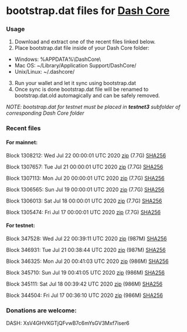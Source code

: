 # bootstrap.dat files for [Dash Core](https://github.com/dashpay/dash)

### Usage

1. Download and extract one of the recent files linked below.
2. Place bootstrap.dat file inside of your Dash Core folder:
 - Windows: %APPDATA%\DashCore\
 - Mac OS: ~/Library/Application Support/DashCore/
 - Unix/Linux: ~/.dashcore/
3. Run your wallet and let it sync using bootstrap.dat
4. Once sync is done bootstrap.dat file will be renamed to bootstrap.dat.old automagically and can be safely removed.

_NOTE: bootstrap.dat for testnet must be placed in **testnet3** subfolder of corresponding Dash Core folder_

### Recent files

#### For mainnet:

Block 1308212: Wed Jul 22 00:00:01 UTC 2020 [zip](https://dash-bootstrap.ams3.digitaloceanspaces.com/mainnet/2020-07-22/bootstrap.dat.zip) (7.7G) [SHA256](https://dash-bootstrap.ams3.digitaloceanspaces.com/mainnet/2020-07-22/sha256.txt)

Block 1307657: Tue Jul 21 00:00:01 UTC 2020 [zip](https://dash-bootstrap.ams3.digitaloceanspaces.com/mainnet/2020-07-21/bootstrap.dat.zip) (7.7G) [SHA256](https://dash-bootstrap.ams3.digitaloceanspaces.com/mainnet/2020-07-21/sha256.txt)

Block 1307113: Mon Jul 20 00:00:01 UTC 2020 [zip](https://dash-bootstrap.ams3.digitaloceanspaces.com/mainnet/2020-07-20/bootstrap.dat.zip) (7.7G) [SHA256](https://dash-bootstrap.ams3.digitaloceanspaces.com/mainnet/2020-07-20/sha256.txt)

Block 1306565: Sun Jul 19 00:00:01 UTC 2020 [zip](https://dash-bootstrap.ams3.digitaloceanspaces.com/mainnet/2020-07-19/bootstrap.dat.zip) (7.7G) [SHA256](https://dash-bootstrap.ams3.digitaloceanspaces.com/mainnet/2020-07-19/sha256.txt)

Block 1306013: Sat Jul 18 00:00:01 UTC 2020 [zip](https://dash-bootstrap.ams3.digitaloceanspaces.com/mainnet/2020-07-18/bootstrap.dat.zip) (7.7G) [SHA256](https://dash-bootstrap.ams3.digitaloceanspaces.com/mainnet/2020-07-18/sha256.txt)

Block 1305474: Fri Jul 17 00:00:01 UTC 2020 [zip](https://dash-bootstrap.ams3.digitaloceanspaces.com/mainnet/2020-07-17/bootstrap.dat.zip) (7.7G) [SHA256](https://dash-bootstrap.ams3.digitaloceanspaces.com/mainnet/2020-07-17/sha256.txt)


#### For testnet:

Block 347528: Wed Jul 22 00:39:11 UTC 2020 [zip](https://dash-bootstrap.ams3.digitaloceanspaces.com/testnet/2020-07-22/bootstrap.dat.zip) (987M) [SHA256](https://dash-bootstrap.ams3.digitaloceanspaces.com/testnet/2020-07-22/sha256.txt)

Block 346931: Tue Jul 21 00:38:44 UTC 2020 [zip](https://dash-bootstrap.ams3.digitaloceanspaces.com/testnet/2020-07-21/bootstrap.dat.zip) (987M) [SHA256](https://dash-bootstrap.ams3.digitaloceanspaces.com/testnet/2020-07-21/sha256.txt)

Block 346325: Mon Jul 20 00:41:03 UTC 2020 [zip](https://dash-bootstrap.ams3.digitaloceanspaces.com/testnet/2020-07-20/bootstrap.dat.zip) (986M) [SHA256](https://dash-bootstrap.ams3.digitaloceanspaces.com/testnet/2020-07-20/sha256.txt)

Block 345710: Sun Jul 19 00:41:05 UTC 2020 [zip](https://dash-bootstrap.ams3.digitaloceanspaces.com/testnet/2020-07-19/bootstrap.dat.zip) (986M) [SHA256](https://dash-bootstrap.ams3.digitaloceanspaces.com/testnet/2020-07-19/sha256.txt)

Block 345111: Sat Jul 18 00:39:42 UTC 2020 [zip](https://dash-bootstrap.ams3.digitaloceanspaces.com/testnet/2020-07-18/bootstrap.dat.zip) (986M) [SHA256](https://dash-bootstrap.ams3.digitaloceanspaces.com/testnet/2020-07-18/sha256.txt)

Block 344504: Fri Jul 17 00:36:10 UTC 2020 [zip](https://dash-bootstrap.ams3.digitaloceanspaces.com/testnet/2020-07-17/bootstrap.dat.zip) (986M) [SHA256](https://dash-bootstrap.ams3.digitaloceanspaces.com/testnet/2020-07-17/sha256.txt)


### Donations are welcome:

DASH: XsV4GHVKGTjQFvwB7c6mYsGV3Mxf7iser6

